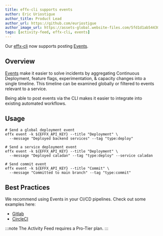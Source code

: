 ```yaml
---
title: effx-cli supports events
author: Eric Uriostigue
author_title: Product Lead
author_url: https://github.com/euriostigue
author_image_url: https://assets-global.website-files.com/5fd1d1ab54430e6b747263b2/5fd1d1ab54430eb7c8726407_eric%20headshot.jpeg
tags: [activity-feed, effx-cli, events]
---
```


Our [effx-cli](https://github.com/effxhq/effx-cli) now supports posting [Events](/docs/events-api).

<!--truncate-->

## Overview

[Events](https://app.effx.com/events) make it easier to solve incidents by aggregating Continuous Deployment, feature flags,
experimentation, & capacity changes into a single timeline. This timeline can be examined globally or filtered to events relevant
to a service.

Being able to post events via the CLI makes it easier to integrate into existing automated workflows.

## Usage

```shell
# Send a global deployment event
effx event -k ${EFFX_API_KEY} --title "Deployment" \
  --message "Deployed backend services" --tag "type:deploy"

# Send a service deployment event
effx event -k ${EFFX_API_KEY} --title "Deployment" \
  --message "Deployed caladan" --tag "type:deploy" --service caladan

# Send commit event
effx event -k ${EFFX_API_KEY} --title "Commit" \
  --message "Committed to main branch" --tag "type:commit"
```

## Best Practices

We recommend using Events in your CI/CD pipelines. Check out some examples here:

- [Gitlab](../../../../docs/gitlab#set-up-your-gitlab-ciyml-file)
- [CircleCI](../../../../docs/circleci#event-feed-job)

:::note
The Activity Feed requires a Pro-Tier plan.
:::
